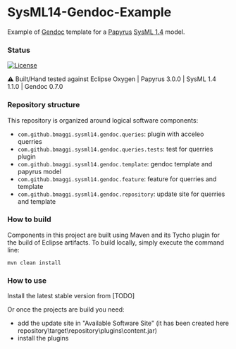 # SysML14-Gendoc-Example
Example of [Gendoc][2] template for a [Papyrus][1] [SysML 1.4][3] model.

### Status ###

[![License](https://img.shields.io/badge/license-EPL2-blue.svg)](https://www.eclipse.org/org/documents/epl-2.0/EPL-2.0.html)

:warning: Built/Hand tested against Eclipse Oxygen | Papyrus 3.0.0 | SysML 1.4 1.1.0 | Gendoc 0.7.0

### Repository structure ###

This repository is organized around logical software components:

* `com.github.bmaggi.sysml14.gendoc.queries`: plugin with acceleo querries
* `com.github.bmaggi.sysml14.gendoc.queries.tests`: test for querries plugin
* `com.github.bmaggi.sysml14.gendoc.template`: gendoc template and papyrus model
* `com.github.bmaggi.sysml14.gendoc.feature`: feature for querries and template
* `com.github.bmaggi.sysml14.gendoc.repository`: update site for querries and template

### How to build ###

Components in this project are built using Maven and its Tycho plugin for the build of Eclipse artifacts.
To build locally, simply execute the command line:

```
mvn clean install
```

### How to use ###

Install the latest stable version from [TODO]

Or once the projects are build you need:
 - add the update site in "Available Software Site"  (it has been created here repository\target\repository\plugins\content.jar)
 - install the plugins

[1]:http://www.eclipse.org/papyrus/
[2]:http://www.eclipse.org/gendoc/
[3]:http://www.eclipse.org/papyrus/SysML14
